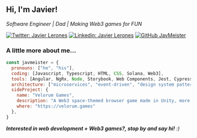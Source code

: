 <h2> Hi, I'm Javier! </h2>
<!-- <img align='right' src="https://media.giphy.com/media/ieyl9zmCjO4b4t6qoY/giphy.gif" width="230"> -->
<p><em>Software Engineer | Dad | Making Web3 games for FUN</em></p>

[![Twitter: Javier Lerones](https://img.shields.io/twitter/follow/JavierLerones?style=social)](https://twitter.com/JavierLerones)
[![Linkedin: Javier Lerones](https://img.shields.io/badge/-javierleronesgallego-blue?style=flat-square&logo=Linkedin&logoColor=white&link=https://www.linkedin.com/in/javierleronesgallego/)](https://www.linkedin.com/in/javierleronesgallego/)
[![GitHub JavMeister](https://img.shields.io/github/followers/javmeister?label=follow&style=social)](https://github.com/javmeister)


### A little more about me...  

```javascript
const javmeister = {
  pronouns: ["he", "his"],
  coding: [Javascript, Typescript, HTML, CSS, Solana, Web3],
  tools: [Angular, NgRx, Node, Storybook, Web Components, Jest, Cypress, Docker, Kubernetes, Unity, ThreeJS, BabylonJS],
  architecture: ["microservices", "event-driven", "design system pattern"],
  sideProject: {
    name: "Velorum Games",
    description: "A Web3 space-themed browser game made in Unity, more than one hundred thousand solar systems to explore.",
    where: "https://velorum.games"
  },
}
```

<em><b>Interested in web development + Web3 games?, stop by and say hi!</b> :)</em>
